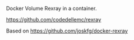 Docker Volume Rexray in a container.

https://github.com/codedellemc/rexray

Based on https://github.com/joskfg/docker-rexray